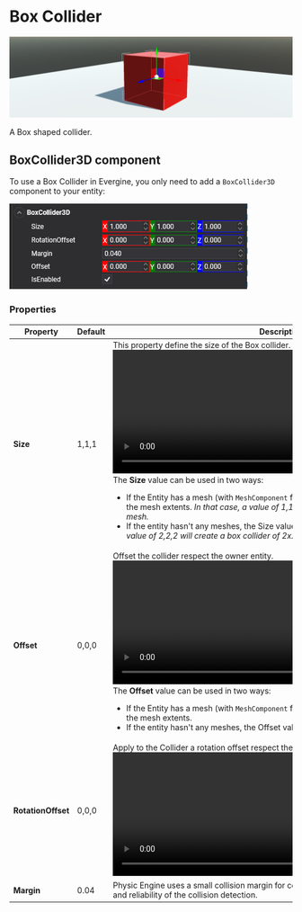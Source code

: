 # Box Collider

![Box Collider](images/box_collider.png)

A Box shaped collider.

## BoxCollider3D component

To use a Box Collider in Evergine, you only need to add a `BoxCollider3D` component to your entity:

![BoxCollider3D](images/boxcollider3d_component.png)

### Properties

| Property | Default | Description | 
| --- | --- | --- |
| **Size** | 1,1,1 | This property define the size of the Box collider. <br/><video width="600" height="220" autoplay loop><source src="images/box_collider_size.mp4" type="video/mp4"></video><br/>The **Size** value can be used in two ways:<ul><li>If the Entity has a mesh (with `MeshComponent` for example), the Size value is relative to the mesh extents. *In that case, a value of 1,1,1 let the BoxCollider3D to fit the entity mesh.*</li><li>If the entity hasn't any meshes, the Size value is used as scene units. *In that case, a value of 2,2,2 will create a box collider of 2x2x2 units.*</li></ul>| 
| **Offset** | 0,0,0 | Offset the collider respect the owner entity. <br/><video width="600" height="220" autoplay loop><source src="images/box_collider_offset.mp4" type="video/mp4"></video><br/>The **Offset** value can be used in two ways:<ul><li>If the Entity has a mesh (with `MeshComponent` for example), the Offset value is relative to the mesh extents.</li><li>If the entity hasn't any meshes, the Offset value is used as scene units.</li></ul> | 
| **RotationOffset** | 0,0,0 | Apply to the Collider a rotation offset respect the owner entity. <br/><video width="600" height="220" autoplay loop><source src="images/box_collider_rotationoffset.mp4" type="video/mp4"></video><br/> | 
| **Margin** | 0.04 | Physic Engine uses a small collision margin for collision shapes, to improve performance and reliability of the collision detection. | 